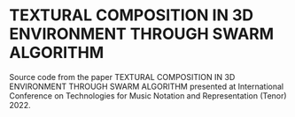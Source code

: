 # TEXTURAL COMPOSITION IN 3D ENVIRONMENT THROUGH SWARM ALGORITHM

Source code from the paper TEXTURAL COMPOSITION IN 3D ENVIRONMENT THROUGH SWARM ALGORITHM presented at International Conference on Technologies for Music Notation and Representation (Tenor) 2022.

